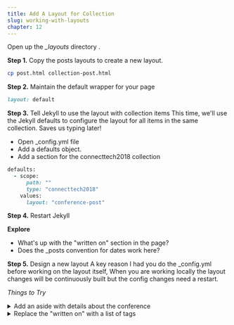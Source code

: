 ```yaml
---
title: Add A Layout for Collection
slug: working-with-layouts
chapter: 12
---
```

Open up the *_layouts* directory .

__Step 1.__ Copy the posts layouts to create a new layout.
```sh
cp post.html collection-post.html
```
__Step 2.__  Maintain the default wrapper for your page
```ruby
layout: default
```
__Step 3.__ Tell Jekyll to use the layout with collection items
This time, we'll use the Jekyll defaults to configure the layout for all items
in the same collection.  Saves us typing later!

  + Open _config.yml file
  + Add a defaults object.
  + Add a section for the connecttech2018 collection

  ```ruby
  defaults:
    - scope:
        path: ""
        type: "connecttech2018"
      values:
        layout: "conference-post"
  ```

__Step 4.__ Restart Jekyll

__Explore__
* What's up with the "written on" section in the page?
* Does the _posts convention for dates work here?

__Step 5.__ Design a new layout
A key reason I had you do the _config.yml before working on the layout itself,
When you are working locally the layout changes will be continuously built
but the config changes need a restart.

_Things to Try_
<details>
<summary>Add an aside with details about the conference</summary>
<div class="highlight">
<pre class="highlight">
 <code>
   {% raw %}
   &lt;aside&gt;
     {% assign current_collection = site.collections | where: "label", page.collection | first %}
     &lt;h4&gt; {{ current_collection.title }} &lt;/h4&gt;
     {{ current_collection.description }}
    &lt;/aside&gt;
   {% endraw %}
</code>
</pre>
</div>
<h4>Quiz</h4>
<ul>
<li>How does this code change if you use Jekyll defaults to set title & description properties?</li>
</ul>
</details>

<details>
<summary>Replace the "written on" with a list of tags</summary>
 <div class="highlight">
 <pre class="highlight">
  <code>
    {% raw %}
    {% for t in page.tags %}
      &lt;span&gt; {{ t }} &lt;/span&gt;
    {% endfor %}
    {% endraw %}
</code>
</pre>
</div>
<h4>Quiz</h4>
<ul>
<li>Where are the page tags defined?</li>
<li>How do you specify an array of tags in yaml?</li>
</ul>
</details>
